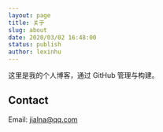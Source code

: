 ```yaml
---
layout: page
title: 关于
slug: about
date: 2020/03/02 16:48:00
status: publish
author: lexinhu
---
```


这里是我的个人博客，通过 GitHub 管理与构建。


## Contact

Email: jialna@qq.com 
